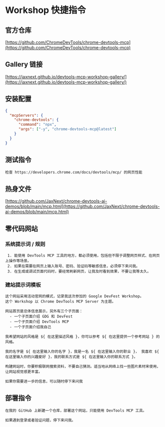# Workshop 快捷指令

## 官方仓库

[https://github.com/ChromeDevTools/chrome-devtools-mcp](https://github.com/ChromeDevTools/chrome-devtools-mcp)

## Gallery 链接

[https://jaxnext.github.io/devtools-mcp-workshop-gallery/](https://jaxnext.github.io/devtools-mcp-workshop-gallery/)

## 安装配置

```json
{
  "mcpServers": {
    "chrome-devtools": {
      "command": "npx",
      "args": ["-y", "chrome-devtools-mcp@latest"]
    }
  }
}
```

## 测试指令

```
检查 https://developers.chrome.com/docs/devtools/mcp/ 的网页性能
```

## 热身文件

[https://github.com/JaxNext/chrome-devtools-ai-demos/blob/main/mcp.html](https://github.com/JaxNext/chrome-devtools-ai-demos/blob/main/mcp.html)

## 零代码网站

### 系统提示词 / 规则

```
 1. 能使用 DevTools MCP 工具的地方，都必须使用，包括但不限于调整网页样式、在网页上操作等场景。
 2. 如果在需要在网页上输入账号、密码、验证码等敏感信息，必须停下来问我。
 3. 在生成或调试页面代码时，要经常刷新网页，让我及时看到效果，不要让我等太久。
```

### 建站提示词模板

```
这个网站采用活动官网的模式，记录我这次参加的 Google DevFest Workshop。
这个 Workshop 以 Chrome DevTools MCP Server 为主题。

网站首页是总体信息展示，另外有三个子页面：
  - 一个子页面介绍 GDG 和 DevFest
  - 一个子页面介绍 DevTools MCP
  - 一个子页面介绍我自己

我希望网站的风格是 ${ 在这里描述风格 }，你可以参考 ${ 在这里提供一个参考网站 } 的风格。

我的名字是 ${ 在这里输入你的名字 }，我是一名 ${ 在这里输入你的职业 }， 我喜欢 ${ 在这里输入你的兴趣爱好 }，我的联系方式是 ${ 在这里输入你的联系方式 }。

构建网站时，你要积极联网搜索资料，不要自己猜测。适当地从网络上找一些图片素材来使用，让网站视觉感更丰富。

如果你需要进一步的信息，可以随时停下来问我
```

## 部署指令

```
在我的 GitHub 上新建一个仓库，部署这个网站，只能使用 DevTools MCP 工具。

如果遇到登录或者验证问题，停下来问我。
```